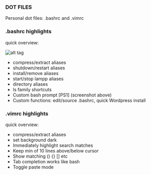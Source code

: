 ### DOT FILES

Personal dot files:  .bashrc and .vimrc
### .bashrc highlights
quick overview:

![alt tag](http://i.imgur.com/iPMrhOs.png)

* compress/extract  aliases
* shutdown/restart aliases
* install/remove aliases
* start/stop lampp aliases
* directory aliases
* ls family shortcuts
* Custom bash prompt [PS1]  (screenshot above)
* Custom functions: edit/source .bashrc, quick Wordpress install

### .vimrc highlights
quick overview:
* compress/extract  aliases
* set background dark
* Immediately highlight search matches
* Keep min of 10 lines above/below cursor
* Show matching () {} [] etc
* Tab completion works like bash
* Toggle paste mode

